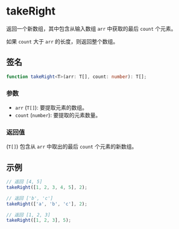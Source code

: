 # takeRight

返回一个新数组，其中包含从输入数组 `arr` 中获取的最后 `count` 个元素。

如果 `count` 大于 `arr` 的长度，则返回整个数组。

## 签名

```typescript
function takeRight<T>(arr: T[], count: number): T[];
```

### 参数

- `arr` (`T[]`): 要提取元素的数组。
- `count` (`number`): 要提取的元素数量。

### 返回值

(`T[]`) 包含从 `arr` 中取出的最后 `count` 个元素的新数组。

## 示例

```typescript
// 返回 [4, 5]
takeRight([1, 2, 3, 4, 5], 2);

// 返回 ['b', 'c']
takeRight(['a', 'b', 'c'], 2);

// 返回 [1, 2, 3]
takeRight([1, 2, 3], 5);
```
